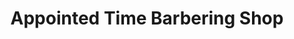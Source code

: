 ---
title: "Appointed Time Barbering Shop"
url: /accra/appointed-time-barbering-shop/
shop: Friseur
---